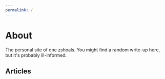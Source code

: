 ```yaml
---
permalink: /
---
```

# **About**

The personal site of one zshoals. You might find a random write-up here, but it's probably ill-informed.

## Articles

<!-- - [Scrub's Opinions About C99 in 2023](carticle/c99.md) -->
<!-- - [A Bitset Entity-Component-System in C99](bitset-ecs/bitset.md) -->

